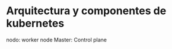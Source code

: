 # Arquitectura y componentes de kubernetes

nodo: worker node
Master: Control plane


[img1]: img/components-of-kubernetes.svg "Arquitectura.jpg"